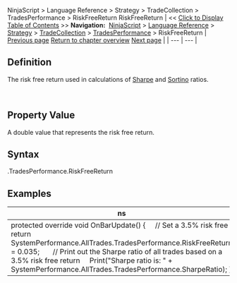 ﻿
NinjaScript > Language Reference > Strategy > TradeCollection > TradesPerformance > RiskFreeReturn
RiskFreeReturn
| << [Click to Display Table of Contents](riskfreereturn.md) >> **Navigation:**     [NinjaScript](ninjascript.md) > [Language Reference](language_reference_wip.md) > [Strategy](strategy.md) > [TradeCollection](tradecollection.md) > [TradesPerformance](tradesperformance.md) > RiskFreeReturn | [Previous page](rsquared.md) [Return to chapter overview](tradesperformance.md) [Next page](sharperatio.md) |
| --- | --- |
## Definition
The risk free return used in calculations of [Sharpe](sharperatio.md) and [Sortino](sortinoratio.md) ratios.  

 
## Property Value
A double value that represents the risk free return.
 
## Syntax
<TradeCollection>.TradesPerformance.RiskFreeReturn

## Examples
| ns |
| --- |
| protected override void OnBarUpdate() {      // Set a 3.5% risk free return      SystemPerformance.AllTrades.TradesPerformance.RiskFreeReturn = 0.035;        // Print out the Sharpe ratio of all trades based on a 3.5% risk free return      Print("Sharpe ratio is: " + SystemPerformance.AllTrades.TradesPerformance.SharpeRatio); } |

 
